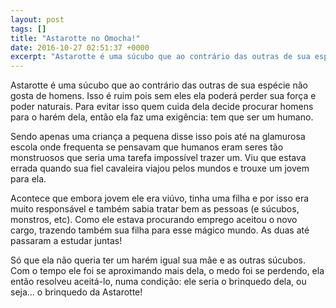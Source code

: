 ```yaml
---
layout: post
tags: []
title: "Astarotte no Omocha!"
date: 2016-10-27 02:51:37 +0000
excerpt: "Astarotte é uma súcubo que ao contrário das outras de sua espécie não gosta de homens. Isso é ruim pois sem eles ela poderá perder sua..."
---
```


Astarotte é uma súcubo que ao contrário das outras de sua espécie não gosta de homens. Isso é ruim pois sem eles ela poderá perder sua força e poder naturais. Para evitar isso quem cuida dela decide procurar homens para o harém dela, então ela faz uma exigência: tem que ser um humano.

Sendo apenas uma criança a pequena disse isso pois até na glamurosa escola onde frequenta se pensavam que humanos eram seres tão monstruosos que seria uma tarefa impossível trazer um. Viu que estava errada quando sua fiel cavaleira viajou pelos mundos e trouxe um jovem para ela.

Acontece que embora jovem ele era viúvo, tinha uma filha e por isso era muito responsável e também sabia tratar bem as pessoas (e súcubos, monstros, etc). Como ele estava procurando emprego aceitou o novo cargo, trazendo também sua filha para esse mágico mundo. As duas até passaram a estudar juntas!

Só que ela não queria ter um harém igual sua mãe e as outras súcubos. Com o tempo ele foi se aproximando mais dela, o medo foi se perdendo, ela então resolveu aceitá-lo, numa condição: ele seria o brinquedo dela, ou seja... o brinquedo da Astarotte!